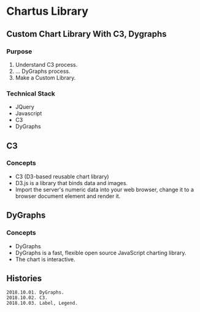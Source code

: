 # Chartus Library
## Custom Chart Library With C3, Dygraphs
### Purpose
1. Understand C3 process.
2. ... DyGraphs process.
3. Make a Custom Library.

### Technical Stack
* JQuery
* Javascript
* C3
* DyGraphs

## C3
### Concepts
* C3 (D3-based reusable chart library)
* D3.js is a library that binds data and images.
* Import the server's numeric data into your web browser, change it to a browser document element and render it.

## DyGraphs
### Concepts
* DyGraphs
* DyGraphs is a fast, flexible open source JavaScript charting library.
* The chart is interactive.

## Histories
    2018.10.01. DyGraphs.
    2018.10.02. C3.
    2018.10.03. Label, Legend.
